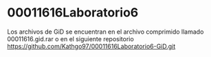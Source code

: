 # 00011616Laboratorio6
Los archivos de GiD se encuentran en el archivo comprimido llamado 00011616.gid.rar o en el siguiente repositorio https://github.com/Kathgo97/00011616Laboratorio6-GiD.git
